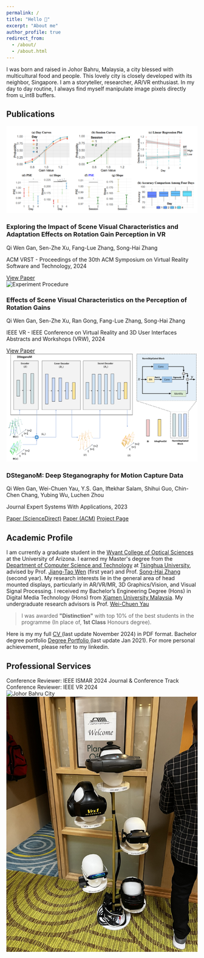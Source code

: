 ```yaml
---
permalink: /
title: "Hello 👋"
excerpt: "About me"
author_profile: true
redirect_from: 
  - /about/
  - /about.html
---
```


<div class="publication-card intro-card">
    <div class="publication-content">
        <p>I was born and raised in Johor Bahru, Malaysia, a city blessed with multicultural food and people. This lovely city is closely developed with its neighbor, Singapore. I am a storyteller, researcher, AR/VR enthusiast. In my day to day routine, I always find myself manipulate image pixels directly from u_int8 buffers.</p>
    </div>
</div>

## Publications


<div class="publication-card">
        <div class="publication-image">
            <img src="./images/ACM_VRST_EXPERIMENT_PROCEDURE.PNG" alt="VR Experiment Procedure">
        </div>
        <div class="publication-content">
            <h3 class="publication-title">Exploring the Impact of Scene Visual Characteristics and Adaptation Effects on Rotation Gain Perception in VR</h3>
            <p class="publication-authors">
                <span class="author-highlight">Qi Wen Gan</span>, Sen-Zhe Xu, Fang-Lue Zhang, Song-Hai Zhang
            </p>
            <p class="publication-venue">
                <span class="venue-highlight">ACM VRST</span> - Proceedings of the 30th ACM Symposium on Virtual Reality Software and Technology, 2024
            </p>
            <div class="publication-links">
                <a href="https://dl.acm.org/doi/10.1145/3641825.3687733" target="_blank" class="publication-link">View Paper</a>
            </div>
        </div>
    </div>

<div class="publication-card">
        <div class="publication-image">
            <img src="./images/Experiment_Procedure.png" alt="Experiment Procedure">
        </div>
        <div class="publication-content">
            <h3 class="publication-title">Effects of Scene Visual Characteristics on the Perception of Rotation Gains</h3>
            <p class="publication-authors">
                <span class="author-highlight">Qi Wen Gan</span>, Sen-Zhe Xu, Ran Gong, Fang-Lue Zhang, Song-Hai Zhang
            </p>
            <p class="publication-venue">
                <span class="venue-highlight">IEEE VR</span> - IEEE Conference on Virtual Reality and 3D User Interfaces Abstracts and Workshops (VRW), 2024
            </p>
            <div class="publication-links">
                <a href="https://ieeexplore.ieee.org/document/10536471" target="_blank" class="publication-link">View Paper</a>
            </div>
        </div>
    </div>

<div class="publication-card">
        <div class="publication-image">
            <img src="./images/DStegMFullArchitecture.png" alt="DSteganoM Architecture">
        </div>
        <div class="publication-content">
            <h3 class="publication-title">DSteganoM: Deep Steganography for Motion Capture Data</h3>
            <p class="publication-authors">
                <span class="author-highlight">Qi Wen Gan</span>, Wei-Chuen Yau, Y.S. Gan, Iftekhar Salam, Shihui Guo, Chin-Chen Chang, Yubing Wu, Luchen Zhou
            </p>
            <p class="publication-venue">
                <span class="venue-highlight">Journal Expert Systems With Applications</span>, 2023
            </p>
            <div class="publication-links">
                <a href="https://www.sciencedirect.com/science/article/pii/S0957417423024570" target="_blank" class="publication-link">Paper (ScienceDirect)</a>
                <a href="https://dl.acm.org/doi/10.1016/j.eswa.2023.121955" target="_blank" class="publication-link">Paper (ACM)</a>
                <a href="https://qiwen98.github.io/DSteganoM" target="_blank" class="publication-link">Project Page</a>
            </div>
        </div>
    </div>


## Academic Profile
I am currently a graduate student in the [Wyant College of Optical Sciences](https://www.optics.arizona.edu/) at the University of Arizona. I earned my Master's degree from the [Department of Computer Science and Technology](https://www.cs.tsinghua.edu.cn/csen/) at [Tsinghua University](https://www.tsinghua.edu.cn/en/), advised by Prof. [Jiang-Tao Wen](https://ieeexplore.ieee.org/author/37291696100) (first year) and Prof. [Song-Hai Zhang](https://www.cs.tsinghua.edu.cn/csen/info/1214/4073.htm) (second year). My research interests lie in the general area of head mounted displays, particularly in AR/VR/MR, 3D Graphics/Vision, and Visual Signal Processing. I received my Bachelor’s Engineering Degree (Hons) in Digital Media Technology (Hons) from [Xiamen University Malaysia](https://www.xmu.edu.my). My undergraduate research advisors is Prof. [Wei-Chuen Yau](https://ieeexplore.ieee.org/author/37667757400)
> I was awarded **"Distinction"** with top 10% of the best students in the programme (In place of, **1st Class** Honours degree). 

Here is my my full [CV ](https://qiwen98.github.io/files/Qi_Wen_CV_With_No_Photo_latest.pdf "CV ")(last update November 2024) in PDF format. Bachelor degree portfolio [Degree Portfolio ](https://qiwen98.github.io/files/Portfolio_2020(mini).pdf "Degree Portfilio ")(last update Jan 2021). For more personal achievement, please refer to my linkedin.


## Professional Services
<div class="publication-card">
Conference Reviewer: IEEE ISMAR 2024 Journal & Conference Track
<br>
Conference Reviewer: IEEE VR 2024
</div>

<div class="publication-card intro-card">
    <div class="publication-content">
        <div class="intro-image">
            <img src="./images/experimental_setup.Jpeg" alt="Johor Bahru City">
        </div>
        <div class="intro-image">
            <img src="./images/cool_idea.JPEG" alt="cool">
        </div>
    </div>
</div>
<!-- ## Projects
### Web IR Search Engine
[Video Time Machine ⏲](https://share.streamlit.io/qiwen98/webir/main.py/)
* This is an Youtube-liked Video Search Engine which allow user to query specific words/phrase throughout the video and get the timestamp/s result instantly.
* This project won the **4th place** out of **21 projects** during 2022 Spring Web IR courses final competition. 

### D Stegano M 3D Mocap Visualizer  
[D Stegano M Visualizer](https://qiwen98.github.io/DSteganoM/skipMTMGatedCover/)
* This is an custom Mocap BVH format visualizer with json file. Written in Three.js, mainly used for research purpose.

### Fast indoor and outdoor content synthesis in Unreal  
[Unreal scene generator](https://youtu.be/RDgrF3ZUMnQ)
* This is an fun side project I was done along with my master's study. The purpose is to study human perception of vision, visual, and graphic in VR. -->